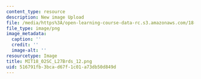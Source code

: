 ```yaml
---
content_type: resource
description: New image Upload
file: /media/https%3A/open-learning-course-data-rc.s3.amazonaws.com/18-02sc-multivariable-calculus-fall-2010/516791fb3bcad67f1c01a73db50d849d_MIT18_02SC_L27Brds_12.png
file_type: image/png
image_metadata:
  caption: ''
  credit: ''
  image-alt: ''
resourcetype: Image
title: MIT18_02SC_L27Brds_12.png
uid: 516791fb-3bca-d67f-1c01-a73db50d849d
---
```

